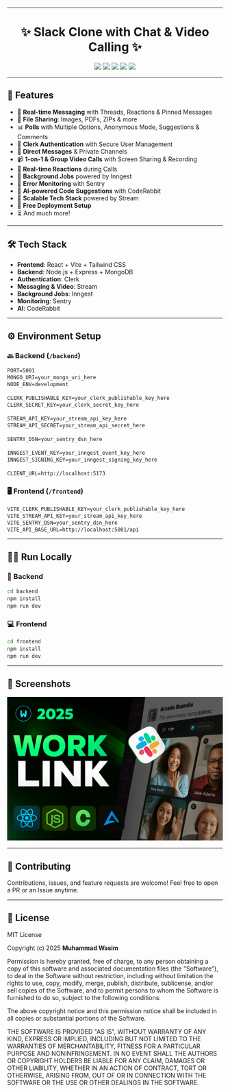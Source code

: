 ---------

<h1 align="center">✨ Slack Clone with Chat & Video Calling ✨</h1>



<p align="center">
  <a href="#"><img src="https://img.shields.io/badge/Node.js-18+-green?logo=node.js" /></a>
  <a href="#"><img src="https://img.shields.io/badge/React-18-blue?logo=react" /></a>
  <a href="#"><img src="https://img.shields.io/badge/Vite-🔥-ff69b4?logo=vite" /></a>
  <a href="#"><img src="https://img.shields.io/badge/MongoDB-Atlas-brightgreen?logo=mongodb" /></a>
  <a href="#"><img src="https://img.shields.io/badge/License-MIT-yellow" /></a>
</p>

---

## 🚀 Features

- 💬 **Real-time Messaging** with Threads, Reactions & Pinned Messages  
- 📂 **File Sharing**: Images, PDFs, ZIPs & more  
- 📊 **Polls** with Multiple Options, Anonymous Mode, Suggestions & Comments  
- 🔐 **Clerk Authentication** with Secure User Management  
- 📨 **Direct Messages** & Private Channels  
- 📹 **1-on-1 & Group Video Calls** with Screen Sharing & Recording  
- 🎉 **Real-time Reactions** during Calls  
- 🔧 **Background Jobs** powered by Inngest  
- 🚨 **Error Monitoring** with Sentry  
- 🤖 **AI-powered Code Suggestions** with CodeRabbit  
- 🎯 **Scalable Tech Stack** powered by Stream  
- 🚀 **Free Deployment Setup**  
- ⏳ And much more!

---

## 🛠️ Tech Stack

- **Frontend**: React + Vite + Tailwind CSS  
- **Backend**: Node.js + Express + MongoDB  
- **Authentication**: Clerk  
- **Messaging & Video**: Stream  
- **Background Jobs**: Inngest  
- **Monitoring**: Sentry  
- **AI**: CodeRabbit  

---

## ⚙️ Environment Setup

### 🔙 Backend (`/backend`)

```env
PORT=5001
MONGO_URI=your_mongo_uri_here
NODE_ENV=development

CLERK_PUBLISHABLE_KEY=your_clerk_publishable_key_here
CLERK_SECRET_KEY=your_clerk_secret_key_here

STREAM_API_KEY=your_stream_api_key_here
STREAM_API_SECRET=your_stream_api_secret_here

SENTRY_DSN=your_sentry_dsn_here

INNGEST_EVENT_KEY=your_inngest_event_key_here
INNGEST_SIGNING_KEY=your_inngest_signing_key_here

CLIENT_URL=http://localhost:5173
````

### 🖥️ Frontend (`/frontend`)

```env
VITE_CLERK_PUBLISHABLE_KEY=your_clerk_publishable_key_here
VITE_STREAM_API_KEY=your_stream_api_key_here
VITE_SENTRY_DSN=your_sentry_dsn_here
VITE_API_BASE_URL=http://localhost:5001/api
```

---

## 🧑‍💻 Run Locally

### 🔧 Backend

```bash
cd backend
npm install
npm run dev
```

### 💻 Frontend

```bash
cd frontend
npm install
npm run dev
```

---

## 📸 Screenshots

<p align="center">
  <img src="/frontend/public/worklink.png" alt="App Screenshot" width="800"/>
</p>

---

## 🤝 Contributing

Contributions, issues, and feature requests are welcome!
Feel free to open a PR or an Issue anytime.

---

## 📜 License

MIT License

Copyright (c) 2025 **Muhammad Wasim**

Permission is hereby granted, free of charge, to any person obtaining a copy of this software and associated documentation files (the "Software"), to deal in the Software without restriction, including without limitation the rights to use, copy, modify, merge, publish, distribute, sublicense, and/or sell copies of the Software, and to permit persons to whom the Software is furnished to do so, subject to the following conditions:

The above copyright notice and this permission notice shall be included in all copies or substantial portions of the Software.

THE SOFTWARE IS PROVIDED "AS IS", WITHOUT WARRANTY OF ANY KIND, EXPRESS OR IMPLIED, INCLUDING BUT NOT LIMITED TO THE WARRANTIES OF MERCHANTABILITY, FITNESS FOR A PARTICULAR PURPOSE AND NONINFRINGEMENT. IN NO EVENT SHALL THE AUTHORS OR COPYRIGHT HOLDERS BE LIABLE FOR ANY CLAIM, DAMAGES OR OTHER LIABILITY, WHETHER IN AN ACTION OF CONTRACT, TORT OR OTHERWISE, ARISING FROM, OUT OF OR IN CONNECTION WITH THE SOFTWARE OR THE USE OR OTHER DEALINGS IN THE SOFTWARE.

```
